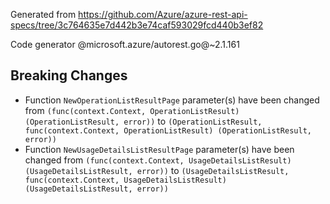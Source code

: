 Generated from https://github.com/Azure/azure-rest-api-specs/tree/3c764635e7d442b3e74caf593029fcd440b3ef82

Code generator @microsoft.azure/autorest.go@~2.1.161

## Breaking Changes

- Function `NewOperationListResultPage` parameter(s) have been changed from `(func(context.Context, OperationListResult) (OperationListResult, error))` to `(OperationListResult, func(context.Context, OperationListResult) (OperationListResult, error))`
- Function `NewUsageDetailsListResultPage` parameter(s) have been changed from `(func(context.Context, UsageDetailsListResult) (UsageDetailsListResult, error))` to `(UsageDetailsListResult, func(context.Context, UsageDetailsListResult) (UsageDetailsListResult, error))`
